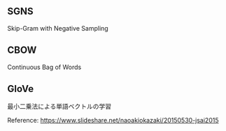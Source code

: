 ## SGNS
Skip-Gram with Negative Sampling

## CBOW
Continuous Bag of Words

## GloVe
最小二乗法による単語ベクトルの学習


Reference:
https://www.slideshare.net/naoakiokazaki/20150530-jsai2015
